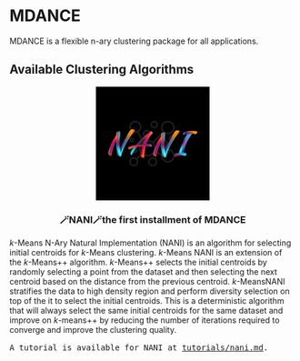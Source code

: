 # MDANCE
MDANCE is a flexible n-ary clustering package for all applications.

## Available Clustering Algorithms
<p align="center">
<img src="img/nani-logo.PNG" width="200" height=auto align="center"></a></p>

<h3 align="center">
    <p><b>🪄NANI🪄the first installment of MDANCE</b></p>
    </h3>

*k*-Means N-Ary Natural Implementation (NANI) is an algorithm for selecting initial centroids for *k*-Means clustering. *k*-Means NANI is an extension of the *k*-Means++ algorithm. *k*-Means++ selects the initial centroids by randomly selecting a point from the dataset and then selecting the next centroid based on the distance from the previous centroid. *k*-MeansNANI stratifies the data to high density region and perform diversity selection on top of the it to select the initial centroids. This is a deterministic algorithm that will always select the same initial centroids for the same dataset and improve on *k*-means++ by reducing the number of iterations required to converge and improve the clustering quality.

<kbd>A tutorial is available for NANI at [tutorials/nani.md](tutorials/nani.md). </kbd>